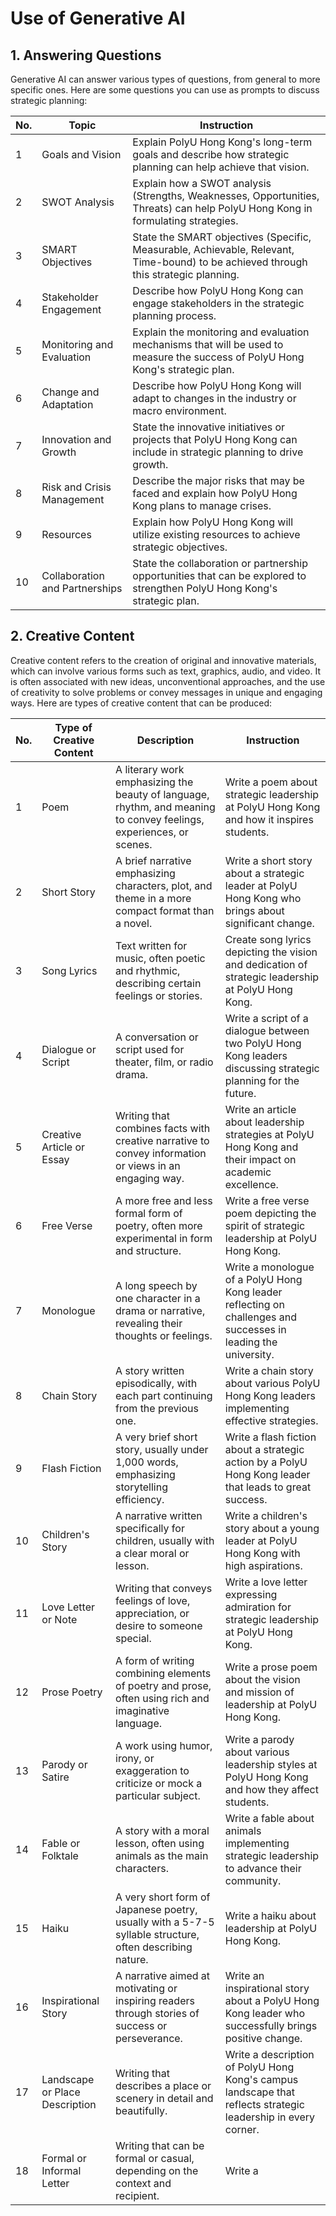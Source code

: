 # Use of Generative AI

## 1. Answering Questions
Generative AI can answer various types of questions, from general to more specific ones. Here are some questions you can use as prompts to discuss strategic planning:

| No. | Topic                                | Instruction |
|-----|--------------------------------------|--------------------------------------------------------------------------------------------------------------------------------------------------------------|
| 1   | Goals and Vision                     | Explain PolyU Hong Kong's long-term goals and describe how strategic planning can help achieve that vision.                                                     |
| 2   | SWOT Analysis                        | Explain how a SWOT analysis (Strengths, Weaknesses, Opportunities, Threats) can help PolyU Hong Kong in formulating strategies.                                 |
| 3   | SMART Objectives                     | State the SMART objectives (Specific, Measurable, Achievable, Relevant, Time-bound) to be achieved through this strategic planning.                            |
| 4   | Stakeholder Engagement               | Describe how PolyU Hong Kong can engage stakeholders in the strategic planning process.                                                                         |
| 5   | Monitoring and Evaluation            | Explain the monitoring and evaluation mechanisms that will be used to measure the success of PolyU Hong Kong's strategic plan.                                   |
| 6   | Change and Adaptation                | Describe how PolyU Hong Kong will adapt to changes in the industry or macro environment.                                                                        |
| 7   | Innovation and Growth                | State the innovative initiatives or projects that PolyU Hong Kong can include in strategic planning to drive growth.                                             |
| 8   | Risk and Crisis Management           | Describe the major risks that may be faced and explain how PolyU Hong Kong plans to manage crises.                                                               |
| 9   | Resources                            | Explain how PolyU Hong Kong will utilize existing resources to achieve strategic objectives.                                                                    |
| 10  | Collaboration and Partnerships       | State the collaboration or partnership opportunities that can be explored to strengthen PolyU Hong Kong's strategic plan.                                        |

## 2. Creative Content
Creative content refers to the creation of original and innovative materials, which can involve various forms such as text, graphics, audio, and video. It is often associated with new ideas, unconventional approaches, and the use of creativity to solve problems or convey messages in unique and engaging ways. Here are types of creative content that can be produced:

| No. | Type of Creative Content     | Description | Instruction |
|-----|------------------------------|-----------------------------------------------------------------------------------------------------------------------------|--------------------------------------------------------------------------------------------------------|
| 1   | Poem                         | A literary work emphasizing the beauty of language, rhythm, and meaning to convey feelings, experiences, or scenes.          | Write a poem about strategic leadership at PolyU Hong Kong and how it inspires students.                |
| 2   | Short Story                  | A brief narrative emphasizing characters, plot, and theme in a more compact format than a novel.                             | Write a short story about a strategic leader at PolyU Hong Kong who brings about significant change.    |
| 3   | Song Lyrics                  | Text written for music, often poetic and rhythmic, describing certain feelings or stories.                                   | Create song lyrics depicting the vision and dedication of strategic leadership at PolyU Hong Kong.      |
| 4   | Dialogue or Script           | A conversation or script used for theater, film, or radio drama.                                                             | Write a script of a dialogue between two PolyU Hong Kong leaders discussing strategic planning for the future. |
| 5   | Creative Article or Essay    | Writing that combines facts with creative narrative to convey information or views in an engaging way.                       | Write an article about leadership strategies at PolyU Hong Kong and their impact on academic excellence. |
| 6   | Free Verse                   | A more free and less formal form of poetry, often more experimental in form and structure.                                   | Write a free verse poem depicting the spirit of strategic leadership at PolyU Hong Kong.                |
| 7   | Monologue                    | A long speech by one character in a drama or narrative, revealing their thoughts or feelings.                                | Write a monologue of a PolyU Hong Kong leader reflecting on challenges and successes in leading the university. |
| 8   | Chain Story                  | A story written episodically, with each part continuing from the previous one.                                               | Write a chain story about various PolyU Hong Kong leaders implementing effective strategies.            |
| 9   | Flash Fiction                | A very brief short story, usually under 1,000 words, emphasizing storytelling efficiency.                                    | Write a flash fiction about a strategic action by a PolyU Hong Kong leader that leads to great success. |
| 10  | Children's Story             | A narrative written specifically for children, usually with a clear moral or lesson.                                         | Write a children's story about a young leader at PolyU Hong Kong with high aspirations.                 |
| 11  | Love Letter or Note          | Writing that conveys feelings of love, appreciation, or desire to someone special.                                           | Write a love letter expressing admiration for strategic leadership at PolyU Hong Kong.                  |
| 12  | Prose Poetry                 | A form of writing combining elements of poetry and prose, often using rich and imaginative language.                         | Write a prose poem about the vision and mission of leadership at PolyU Hong Kong.                       |
| 13  | Parody or Satire             | A work using humor, irony, or exaggeration to criticize or mock a particular subject.                                        | Write a parody about various leadership styles at PolyU Hong Kong and how they affect students.         |
| 14  | Fable or Folktale            | A story with a moral lesson, often using animals as the main characters.                                                     | Write a fable about animals implementing strategic leadership to advance their community.               |
| 15  | Haiku                        | A very short form of Japanese poetry, usually with a 5-7-5 syllable structure, often describing nature.                      | Write a haiku about leadership at PolyU Hong Kong.                                                      |
| 16  | Inspirational Story          | A narrative aimed at motivating or inspiring readers through stories of success or perseverance.                             | Write an inspirational story about a PolyU Hong Kong leader who successfully brings positive change.    |
| 17  | Landscape or Place Description| Writing that describes a place or scenery in detail and beautifully.                                                        | Write a description of PolyU Hong Kong's campus landscape that reflects strategic leadership in every corner. |
| 18  | Formal or Informal Letter    | Writing that can be formal or casual, depending on the context and recipient.                                                | Write a
